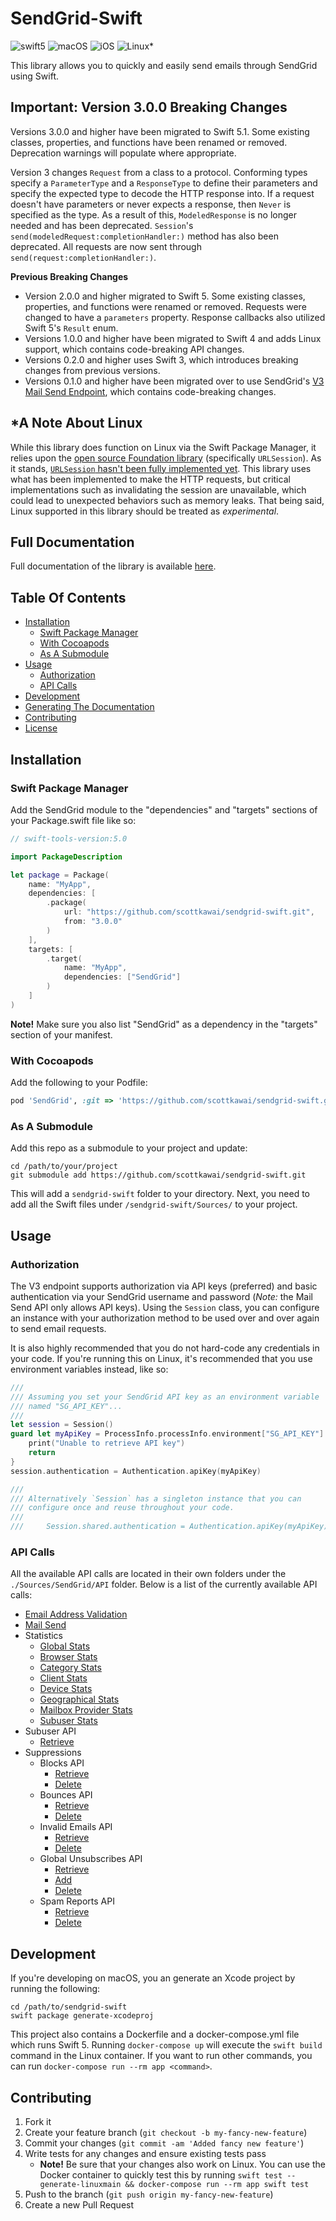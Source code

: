 # SendGrid-Swift

![swift5](https://img.shields.io/badge/swift-v5.1-green.svg) ![macOS](https://img.shields.io/badge/os-macOS-blue.svg) ![iOS](https://img.shields.io/badge/os-iOS-blue.svg) ![Linux\*](https://img.shields.io/badge/os-Linux\*-blue.svg)

This library allows you to quickly and easily send emails through SendGrid using Swift.

## Important: Version 3.0.0 Breaking Changes

Versions 3.0.0 and higher have been migrated to Swift 5.1. Some existing classes, properties, and functions have been renamed or removed. Deprecation warnings will populate where appropriate.

Version 3 changes `Request` from a class to a protocol. Conforming types specify a `ParameterType` and a `ResponseType` to define their parameters and specify the expected type to decode the HTTP response into. If a request doesn't have parameters or never expects a response, then `Never` is specified as the type. As a result of this, `ModeledResponse` is no longer needed and has been deprecated. `Session`'s `send(modeledRequest:completionHandler:)` method has also been deprecated. All requests are now sent through `send(request:completionHandler:)`.

**Previous Breaking Changes**

- Version 2.0.0 and higher migrated to Swift 5. Some existing classes, properties, and functions were renamed or removed. Requests were changed to have a `parameters` property. Response callbacks also utilized Swift 5's `Result` enum.
- Versions 1.0.0 and higher have been migrated to Swift 4 and adds Linux support, which contains code-breaking API changes.
- Versions 0.2.0 and higher uses Swift 3, which introduces breaking changes from previous versions.
- Versions 0.1.0 and higher have been migrated over to use SendGrid's [V3 Mail Send Endpoint](https://sendgrid.com/docs/API_Reference/Web_API_v3/Mail/index.html), which contains code-breaking changes.

## \*A Note About Linux

While this library does function on Linux via the Swift Package Manager, it relies upon the [open source Foundation library](https://github.com/apple/swift-corelibs-foundation) (specifically `URLSession`).  As it stands, [`URLSession` hasn't been fully implemented yet](https://github.com/apple/swift-corelibs-foundation/blob/master/Docs/Status.md). This library uses what has been implemented to make the HTTP requests, but critical implementations such as invalidating the session are unavailable, which could lead to unexpected behaviors such as memory leaks. That being said, Linux supported in this library should be treated as *experimental*.

## Full Documentation

Full documentation of the library is available [here](http://scottkawai.github.io/sendgrid-swift/docs/).

## Table Of Contents

- [Installation](#installation)
    + [Swift Package Manager](#swift-package-manager)
    + [With Cocoapods](#with-cocoapods)
    + [As A Submodule](#as-a-submodule)
- [Usage](#usage)
    + [Authorization](#authorization)
    + [API Calls](#api-calls)
- [Development](#development)
- [Generating The Documentation](#generating-the-documentation)
- [Contributing](#contributing)
- [License](#license)

## Installation

### Swift Package Manager

Add the SendGrid module to the "dependencies" and "targets" sections of your Package.swift file like so:

```swift
// swift-tools-version:5.0

import PackageDescription

let package = Package(
    name: "MyApp",
    dependencies: [
        .package(
            url: "https://github.com/scottkawai/sendgrid-swift.git",
            from: "3.0.0"
        )
    ],
    targets: [
        .target(
            name: "MyApp",
            dependencies: ["SendGrid"]
        )
    ]
)
```

**Note!** Make sure you also list "SendGrid" as a dependency in the "targets" section of your manifest.

### With Cocoapods

Add the following to your Podfile:

```ruby
pod 'SendGrid', :git => 'https://github.com/scottkawai/sendgrid-swift.git'
```

### As A Submodule

Add this repo as a submodule to your project and update:

```shell
cd /path/to/your/project
git submodule add https://github.com/scottkawai/sendgrid-swift.git
```

This will add a `sendgrid-swift` folder to your directory. Next, you need to add all the Swift files under `/sendgrid-swift/Sources/` to your project.

## Usage

### Authorization

The V3 endpoint supports authorization via API keys (preferred) and basic authentication via your SendGrid username and password (*Note:* the Mail Send API only allows API keys). Using the `Session` class, you can configure an instance with your authorization method to be used over and over again to send email requests.

It is also highly recommended that you do not hard-code any credentials in your code. If you're running this on Linux, it's recommended that you use environment variables instead, like so:

```swift
///
/// Assuming you set your SendGrid API key as an environment variable
/// named "SG_API_KEY"...
///
let session = Session()
guard let myApiKey = ProcessInfo.processInfo.environment["SG_API_KEY"] else { 
    print("Unable to retrieve API key")
    return
}
session.authentication = Authentication.apiKey(myApiKey)

///
/// Alternatively `Session` has a singleton instance that you can 
/// configure once and reuse throughout your code.
///
///     Session.shared.authentication = Authentication.apiKey(myApiKey)
```

### API Calls

All the available API calls are located in their own folders under the `./Sources/SendGrid/API` folder. Below is a list of the currently available API calls:

- [Email Address Validation](http://scottkawai.github.io/sendgrid-swift/docs/Classes/ValidateEmail.html)
- [Mail Send](http://scottkawai.github.io/sendgrid-swift/docs/Classes/Email.html)
- Statistics
    + [Global Stats](http://scottkawai.github.io/sendgrid-swift/docs/Classes/RetrieveGlobalStatistics.html)
    + [Browser Stats](http://scottkawai.github.io/sendgrid-swift/docs/Classes/RetrieveBrowserStatistics.html)
    + [Category Stats](http://scottkawai.github.io/sendgrid-swift/docs/Classes/RetrieveCategoryStatistics.html)
    + [Client Stats](http://scottkawai.github.io/sendgrid-swift/docs/Classes/RetrieveClientStatistics.html)
    + [Device Stats](http://scottkawai.github.io/sendgrid-swift/docs/Classes/RetrieveDeviceStatistics.html)
    + [Geographical Stats](http://scottkawai.github.io/sendgrid-swift/docs/Classes/RetrieveGeographicalStatistics.html)
    + [Mailbox Provider Stats](http://scottkawai.github.io/sendgrid-swift/docs/Classes/RetrieveMailboxProviderStatistics.html)
    + [Subuser Stats](http://scottkawai.github.io/sendgrid-swift/docs/Classes/RetrieveSubuserStatistics.html)
- Subuser API
    + [Retrieve](http://scottkawai.github.io/sendgrid-swift/docs/Classes/RetrieveSubusers.html)
- Suppressions
    + Blocks API
        * [Retrieve](http://scottkawai.github.io/sendgrid-swift/docs/Classes.html#/s:8SendGrid14RetrieveBlocksC)
        * [Delete](http://scottkawai.github.io/sendgrid-swift/docs/Classes/DeleteBlocks.html)
    + Bounces API
        * [Retrieve](http://scottkawai.github.io/sendgrid-swift/docs/Classes.html#/s:8SendGrid15RetrieveBouncesC)
        * [Delete](http://scottkawai.github.io/sendgrid-swift/docs/Classes/DeleteBounces.html)
    + Invalid Emails API
        * [Retrieve](http://scottkawai.github.io/sendgrid-swift/docs/Classes.html#/s:8SendGrid21RetrieveInvalidEmailsC)
        * [Delete](http://scottkawai.github.io/sendgrid-swift/file:///Users/skawai/Desktop/docs/Classes/DeleteInvalidEmails.html)
    + Global Unsubscribes API
        * [Retrieve](http://scottkawai.github.io/sendgrid-swift/docs/Classes.html#/s:8SendGrid26RetrieveGlobalUnsubscribesC)
        * [Add](http://scottkawai.github.io/sendgrid-swift/docs/Classes/AddGlobalUnsubscribes.html)
        * [Delete](http://scottkawai.github.io/sendgrid-swift/docs/Classes/DeleteGlobalUnsubscribe.html)
    + Spam Reports API
        * [Retrieve](http://scottkawai.github.io/sendgrid-swift/docs/Classes.html#/s:8SendGrid19RetrieveSpamReportsC)
        * [Delete](http://scottkawai.github.io/sendgrid-swift/docs/Classes/DeleteSpamReports.html)

## Development

If you're developing on macOS, you an generate an Xcode project by running the following:

```shell
cd /path/to/sendgrid-swift
swift package generate-xcodeproj
```

This project also contains a Dockerfile and a docker-compose.yml file which runs Swift 5. Running `docker-compose up` will execute the `swift build` command in the Linux container. If you want to run other commands, you can run `docker-compose run --rm app <command>`.

## Contributing

1. Fork it
2. Create your feature branch (`git checkout -b my-fancy-new-feature`)
3. Commit your changes (`git commit -am 'Added fancy new feature'`)
4. Write tests for any changes and ensure existing tests pass
    - **Note!** Be sure that your changes also work on Linux. You can use the Docker container to quickly test this by running `swift test --generate-linuxmain && docker-compose run --rm app swift test`
5. Push to the branch (`git push origin my-fancy-new-feature`)
6. Create a new Pull Request
